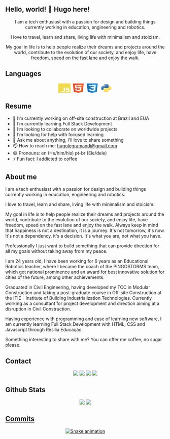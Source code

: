 ## Hello, world! 🖖 Hugo here!

<div align="center">

I am a tech enthusiast with a passion for design and building things currently working in education, engineering and robotics.

I love to travel, learn and share, living life with minimalism and stoicism.

My goal in life is to help people realize their dreams and projects around the world, contribute to the evolution of our society, and enjoy life, have freedom, speed on the fast lane and enjoy the walk.
  
</div>

## Languages
  
 <div align="center">
  <img align="center" alt="Rafa-Js" height="30" width="40" src="https://raw.githubusercontent.com/devicons/devicon/master/icons/javascript/javascript-plain.svg">
  <img align="center" alt="Rafa-HTML" height="30" width="40" src="https://raw.githubusercontent.com/devicons/devicon/master/icons/html5/html5-original.svg">
  <img align="center" alt="Rafa-CSS" height="30" width="40" src="https://raw.githubusercontent.com/devicons/devicon/master/icons/css3/css3-original.svg">
  <img align="center" alt="Rafa-Python" height="30" width="40" src="https://raw.githubusercontent.com/devicons/devicon/master/icons/python/python-original.svg">
</div>

## Resume

- 🔭 I’m currently working on off-site construction at Brazil and EUA
- 🌱 I’m currently learning Full Stack Development
- 👯 I’m looking to collaborate on worldwide projects
- 🤔 I’m looking for help with focused learning
- 💬 Ask me about anything, i'll love to share something
- 📫 How to reach me: hugolegramandi@gmail.com
- 😄 Pronouns: en (He/him/his) pt-br (Ele/dele) 
- ⚡ Fun fact: I addicted to coffee

## About me

I am a tech enthusiast with a passion for design and building things currently working in education, engineering and robotics.

I love to travel, learn and share, living life with minimalism and stoicism.

My goal in life is to help people realize their dreams and projects around the world, contribute to the evolution of our society, and enjoy life, have freedom, speed on the fast lane and enjoy the walk. Always keep in mind that happiness is not a destination, it is a journey. It's not tomorrow, it's now. It's not a dependency, it's a decision. It's what you are, not what you have.

Professionally I just want to build something that can provide direction for all my goals without taking away from my peace.

I am 24 years old, I have been working for 6 years as an Educational Robotics teacher, where I became the coach of the PINGOSTORMS team, which got national prominence and an award for best innovative solution for cities of the future, among other achievements.

Graduated in Civil Engineering, having developed my TCC in Modular Construction and taking a post-graduate course in Off-site Construction at the ITIE - Institute of Building Industrialization Technologies. Currently working as a consultant for project development and direction aiming at a disruption in Civil Construction.

Having experience with programming and ease of learning new software, I am currently learning Full Stack Development with HTML, CSS and Javascript through Resilia Educação.

Something interesting to share with me? You can offer me coffee, no sugar please.

## Contact
  
 <div align="center">
  <a href="https://www.youtube.com/c/hugolegramandi?sub_confirmation=1" target="_blank"><img src="https://img.shields.io/badge/YouTube-FF0000?style=for-the-badge&logo=youtube&logoColor=white" target="_blank"></a>
  <a href="https://instagram.com/hugolegramandi" target="_blank"><img src="https://img.shields.io/badge/-Instagram-%23E4405F?style=for-the-badge&logo=instagram&logoColor=white" target="_blank"></a>
  <a href = "mailto:hugolegramandi@gmail.com"><img src="https://img.shields.io/badge/-Gmail-%23333?style=for-the-badge&logo=gmail&logoColor=white" target="_blank"></a>
  <a href="https://www.linkedin.com/in/hugolegramandi" target="_blank"><img src="https://img.shields.io/badge/-LinkedIn-%230077B5?style=for-the-badge&logo=linkedin&logoColor=white" target="_blank"></a> 
  </div>
  
## Github Stats
  
<div align="center">
  <a href="https://github.com/hugolegramandi">
  <img height="180em" src="https://github-readme-stats.vercel.app/api?username=hugolegramandi&show_icons=true&theme=dracula&include_all_commits=true&count_private=true"/>
  <img height="180em" src="https://github-readme-stats.vercel.app/api/top-langs/?username=hugolegramandi&layout=compact&langs_count=7&theme=dracula"/>
</div>
  
## Commits
 
<div align="center">
  
  ![Snake animation](https://github.com/hugolegramandi/hugolegramandi/blob/output/github-contribution-grid-snake.svg)

</div> 



